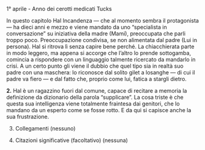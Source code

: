 1° aprile - Anno dei cerotti medicati Tucks

In questo capitolo Hal Incandenza — che al momento sembra il protagonista — ha dieci anni e mezzo e viene mandato da uno “specialista in conversazione” su iniziativa della madre (Mami), preoccupata che parli troppo poco. Preoccupazione condivisa, se non alimentata dal padre (Lui in persona).
Hal si ritrova lì senza capire bene perché. La chiacchierata parte in modo leggero, ma appena si accorge che l’altro lo prende sottogamba, comincia a rispondere con un linguaggio talmente ricercato da mandarlo in crisi. A un certo punto gli viene il dubbio che quel tipo sia in realtà suo padre con una maschera: lo riconosce dal solito gilet a losanghe — di cui il padre va fiero — e dal fatto che, proprio come lui, fatica a stargli dietro.

**2.**
Hal è un ragazzino fuori dal comune, capace di recitare a memoria la definizione da dizionario della parola “supplicare”. La cosa triste è che questa sua intelligenza viene totalmente fraintesa dai genitori, che lo mandano da un esperto come se fosse rotto. E da qui si capisce anche la sua frustrazione.

3. Collegamenti
   (nessuno)

4. Citazioni significative (facoltativo)
   (nessuna)